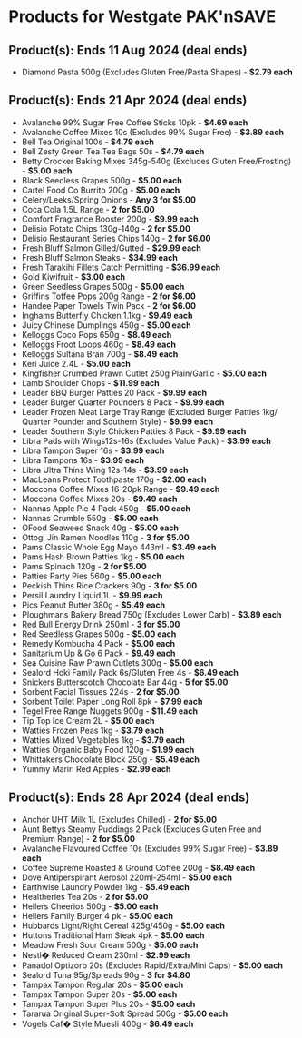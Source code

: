 # Products for Westgate PAK'nSAVE

## Product(s): Ends 11 Aug 2024 (deal ends)
- Diamond Pasta 500g (Excludes Gluten Free/Pasta Shapes) - **$2.79 each**

## Product(s): Ends 21 Apr 2024 (deal ends)
- Avalanche 99% Sugar Free Coffee Sticks 10pk - **$4.69 each**
- Avalanche Coffee Mixes 10s (Excludes 99% Sugar Free) - **$3.89 each**
- Bell Tea Original 100s - **$4.79 each**
- Bell Zesty Green Tea Tea Bags 50s - **$4.79 each**
- Betty Crocker Baking Mixes 345g-540g (Excludes Gluten Free/Frosting) - **$5.00 each**
- Black Seedless Grapes 500g - **$5.00 each**
- Cartel Food Co Burrito 200g - **$5.00 each**
- Celery/Leeks/Spring Onions - **Any 3 for $5.00**
- Coca Cola 1.5L Range - **2 for $5.00**
- Comfort Fragrance Booster 200g - **$9.99 each**
- Delisio Potato Chips 130g-140g - **2 for $5.00**
- Delisio Restaurant Series Chips 140g - **2 for $6.00**
- Fresh Bluff Salmon Gilled/Gutted - **$29.99 each**
- Fresh Bluff Salmon Steaks - **$34.99 each**
- Fresh Tarakihi Fillets Catch Permitting - **$36.99 each**
- Gold Kiwifruit - **$3.00 each**
- Green Seedless Grapes 500g - **$5.00 each**
- Griffins Toffee Pops 200g Range - **2 for $6.00**
- Handee Paper Towels Twin Pack - **2 for $6.00**
- Inghams Butterfly Chicken 1.1kg - **$9.49 each**
- Juicy Chinese Dumplings 450g - **$5.00 each**
- Kelloggs Coco Pops 650g - **$8.49 each**
- Kelloggs Froot Loops 460g - **$8.49 each**
- Kelloggs Sultana Bran 700g - **$8.49 each**
- Keri Juice 2.4L - **$5.00 each**
- Kingfisher Crumbed Prawn Cutlet 250g Plain/Garlic - **$5.00 each**
- Lamb Shoulder Chops - **$11.99 each**
- Leader BBQ Burger Patties 20 Pack - **$9.99 each**
- Leader Burger Quarter Pounders 8 Pack - **$9.99 each**
- Leader Frozen Meat Large Tray Range (Excluded Burger Patties 1kg/ Quarter Pounder and Southern Style) - **$9.99 each**
- Leader Southern Style Chicken Patties 8 Pack - **$9.99 each**
- Libra Pads with Wings12s-16s (Excludes Value Pack) - **$3.99 each**
- Libra Tampon Super 16s - **$3.99 each**
- Libra Tampons 16s - **$3.99 each**
- Libra Ultra Thins Wing 12s-14s - **$3.99 each**
- MacLeans Protect Toothpaste 170g - **$2.00 each**
- Moccona Coffee Mixes 16-20pk Range - **$9.49 each**
- Moccona Coffee Mixes 20s - **$9.49 each**
- Nannas Apple Pie 4 Pack 450g - **$5.00 each**
- Nannas Crumble 550g - **$5.00 each**
- OFood Seaweed Snack 40g - **$5.00 each**
- Ottogi Jin Ramen Noodles 110g - **3 for $5.00**
- Pams Classic Whole Egg Mayo 443ml - **$3.49 each**
- Pams Hash Brown Patties 1kg - **$5.00 each**
- Pams Spinach 120g - **2 for $5.00**
- Patties Party Pies 560g - **$5.00 each**
- Peckish Thins Rice Crackers 90g - **3 for $5.00**
- Persil Laundry Liquid 1L - **$9.99 each**
- Pics Peanut Butter 380g - **$5.49 each**
- Ploughmans Bakery Bread 750g (Excludes Lower Carb) - **$3.89 each**
- Red Bull Energy Drink 250ml - **3 for $5.00**
- Red Seedless Grapes 500g - **$5.00 each**
- Remedy Kombucha 4 Pack - **$5.00 each**
- Sanitarium Up & Go 6 Pack - **$9.49 each**
- Sea Cuisine Raw Prawn Cutlets 300g - **$5.00 each**
- Sealord Hoki Family Pack 6s/Gluten Free 4s - **$6.49 each**
- Snickers Butterscotch Chocolate Bar 44g - **5 for $5.00**
- Sorbent Facial Tissues 224s - **2 for $5.00**
- Sorbent Toilet Paper Long Roll 8pk - **$7.99 each**
- Tegel Free Range Nuggets 900g - **$11.49 each**
- Tip Top Ice Cream 2L - **$5.00 each**
- Watties Frozen Peas 1kg - **$3.79 each**
- Watties Mixed Vegetables 1kg - **$3.79 each**
- Watties Organic Baby Food 120g - **$1.99 each**
- Whittakers Chocolate Block 250g - **$5.49 each**
- Yummy Mariri Red Apples - **$2.99 each**

## Product(s): Ends 28 Apr 2024 (deal ends)
- Anchor UHT Milk 1L (Excludes Chilled) - **2 for $5.00**
- Aunt Bettys Steamy Puddings 2 Pack (Excludes Gluten Free and Premium Range) - **2 for $5.00**
- Avalanche Flavoured Coffee 10s (Excludes 99% Sugar Free) - **$3.89 each**
- Coffee Supreme Roasted & Ground Coffee 200g - **$8.49 each**
- Dove Antiperspirant Aerosol 220ml-254ml - **$5.00 each**
- Earthwise Laundry Powder 1kg - **$5.49 each**
- Healtheries Tea 20s - **2 for $5.00**
- Hellers Cheerios 500g - **$5.00 each**
- Hellers Family Burger 4 pk - **$5.00 each**
- Hubbards Light/Right Cereal 425g/450g - **$5.00 each**
- Huttons Traditional Ham Steak 4pk - **$5.00 each**
- Meadow Fresh Sour Cream 500g - **$5.00 each**
- Nestl� Reduced Cream 230ml - **$2.99 each**
- Panadol Optizorb 20s (Excludes Rapid/Extra/Mini Caps) - **$5.00 each**
- Sealord Tuna 95g/Spreads 90g - **3 for $4.80**
- Tampax Tampon Regular 20s - **$5.00 each**
- Tampax Tampon Super 20s - **$5.00 each**
- Tampax Tampon Super Plus 20s - **$5.00 each**
- Tararua Original Super-Soft Spread 500g - **$5.00 each**
- Vogels Caf� Style Muesli 400g - **$6.49 each**

